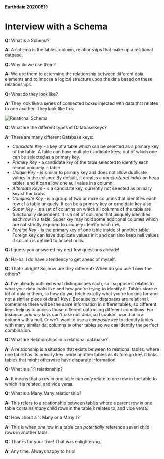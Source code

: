 #### Earthdate 20200519
# Interview with a Schema

**Q:** What is a Schema?

**A:** A schema is the tables, column, relationships that make up a relational datbase.

**Q:** Why do we use them?

**A:** We use them to determine the relationship between different data elements and to impose a logical structure upon the data based on these relationships.

**Q:** What do they look like?

**A:** They look like a series of connected boxes injected with data that relates to one another. They look like this:

![Relational Schema](https://github.com/mcbarnhart/reading-notes/blob/master/images/employees-schema.png)

**Q:** What are the different types of Database Keys?

**A:** There are many different Database keys:
- *Candidate Key* - a key of a table which can be selected as a primary key of the table. A table can have multiple candidate keys, out of which one can be selected as a primary key.
- *Primary Key* -  a candidate key of the table selected to identify each record uniquely in table.
- *Unique Key* - is similar to primary key and does not allow duplicate values in the column. By default, it creates a *nonclustered index* on heap tables, and it can allow one null value in a column.
- *Alternate Keys* - is a candidate key, currently not selected as primary key of the table.
- *Composite Key* - is a group of two or more columns that identifies each row of a table uniquely. It can be a primary key or candidate key also.
- *Super Key* - is a set of columns on which all columns of the table are functionally dependent. It is a set of columns that uniquely identifies each row in a table. Super key may hold some additional columns which are not strictly required to uniquely identify each row.
- *Foreign Key* - is the primary key of one table inside of another table. Foreign key can have duplicate values in it and can also keep null values if column is defined to accept nulls.

**Q:** I guess you answered my next few questions already!

**A:** Ha-ha. I do have a tendency to get ahead of myself.

**Q:** That's alright! So, how are they different? When do you use 1 over the others?

**A:** I've already outlined what distinguishes each, so I suppose it relates to what your data looks like and how you're trying to identify it. Tables store *a lot* of data in them, so how do you fetch exactly what you're looking for and not a similar piece of data? Keys! Because our databases are relational, sometimes there will be the same information in differet tables, so different keys help us to access those different data using different conditions. For instance, *primary keys* can't take null data, so I couldn't use that in a column with a null. Or we'll want to use a *composite key* to identify tables with many similar dat columns to other tables so we can identify the perfect combination.

**Q:** What are Relationships in a relational database?

**A:** A relationship is a situation that exists between to relational tables, where one table has its primary key inside another tables as its foreign key. It links tables that might otherwise have disparate information.

**Q:** What is a 1:1 relationship?

**A:** It means that a row in one table can *only* relate to one row in the table to which it is related, and vice versa.

**Q:** What is a Many:Many relationship?

**A:** This refers to a relationship between tables where a parent row in one table contains *many* child rows in the table it relates to, and vice versa.

**Q:** How about a 1: Many or a Many:1?

**A:** This is when *one* row in a table can *potentially* reference severl child rows in another table.

**Q:** Thanks for your time! That was enlightening.

**A:** Any time. Always happy to help!
